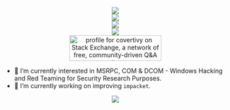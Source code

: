 <p align="center" width="100%">
  <img src="https://capsule-render.vercel.app/api?type=venom&height=300&color=gradient&text=🐱‍👤Covert%20Ivy🌿">
  <br />
  <img src="https://img.shields.io/badge/gav-no-purple">
  <br />
  <img src="https://github-readme-stats.vercel.app/api?username=covertivy&show_icons=true&theme=radical&show_owner=true&show=reviews,discussions_started,discussions_answered,prs_merged,prs_merged_percentage">
  <br />
  <img src="https://github-readme-stats.vercel.app/api/top-langs/?username=covertivy&layout=compact&theme=radical">
  <br />
  <a href="https://stackexchange.com/users/19108462" align="center"><img src="https://stackexchange.com/users/flair/19108462.png?theme=dark" width="208" height="58" alt="profile for covertivy on Stack Exchange, a network of free, community-driven Q&amp;A sites" title="profile for covertivy on Stack Exchange, a network of free, community-driven Q&amp;A sites"></a>
  <br />
</p>

- 🌱 I’m currently interested in MSRPC, COM & DCOM - Windows Hacking and Red Teaming for Security Research Purposes.
- 🔭 I’m currently working on improving `impacket`.

<p align="center" width="100%">
<img src="https://capsule-render.vercel.app/api?type=waving&height=150&color=gradient&section=footer&reversal=false">
</p>

